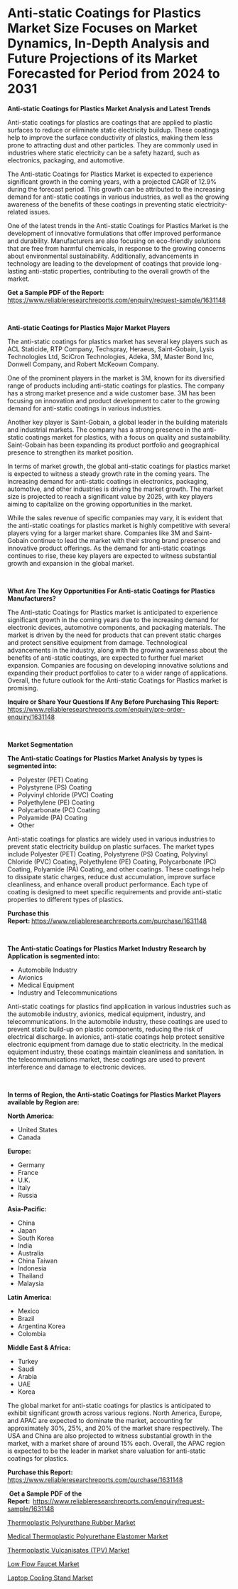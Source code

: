 <p><h1>Anti-static Coatings for Plastics Market Size Focuses on Market Dynamics, In-Depth Analysis and Future Projections of its Market Forecasted for Period from 2024 to 2031</h1></p><p><strong>Anti-static Coatings for Plastics Market Analysis and Latest Trends</strong></p>
<p><p>Anti-static coatings for plastics are coatings that are applied to plastic surfaces to reduce or eliminate static electricity buildup. These coatings help to improve the surface conductivity of plastics, making them less prone to attracting dust and other particles. They are commonly used in industries where static electricity can be a safety hazard, such as electronics, packaging, and automotive.</p><p>The Anti-static Coatings for Plastics Market is expected to experience significant growth in the coming years, with a projected CAGR of 12.9% during the forecast period. This growth can be attributed to the increasing demand for anti-static coatings in various industries, as well as the growing awareness of the benefits of these coatings in preventing static electricity-related issues.</p><p>One of the latest trends in the Anti-static Coatings for Plastics Market is the development of innovative formulations that offer improved performance and durability. Manufacturers are also focusing on eco-friendly solutions that are free from harmful chemicals, in response to the growing concerns about environmental sustainability. Additionally, advancements in technology are leading to the development of coatings that provide long-lasting anti-static properties, contributing to the overall growth of the market.</p></p>
<p><strong>Get a Sample PDF of the Report:&nbsp;</strong> <a href="https://www.reliableresearchreports.com/enquiry/request-sample/1631148">https://www.reliableresearchreports.com/enquiry/request-sample/1631148</a></p>
<p>&nbsp;</p>
<p><strong>Anti-static Coatings for Plastics Major Market Players</strong></p>
<p><p>The anti-static coatings for plastics market has several key players such as ACL Staticide, RTP Company, Techspray, Heraeus, Saint-Gobain, Lysis Technologies Ltd, SciCron Technologies, Adeka, 3M, Master Bond Inc, Donwell Company, and Robert McKeown Company.</p><p>One of the prominent players in the market is 3M, known for its diversified range of products including anti-static coatings for plastics. The company has a strong market presence and a wide customer base. 3M has been focusing on innovation and product development to cater to the growing demand for anti-static coatings in various industries.</p><p>Another key player is Saint-Gobain, a global leader in the building materials and industrial markets. The company has a strong presence in the anti-static coatings market for plastics, with a focus on quality and sustainability. Saint-Gobain has been expanding its product portfolio and geographical presence to strengthen its market position.</p><p>In terms of market growth, the global anti-static coatings for plastics market is expected to witness a steady growth rate in the coming years. The increasing demand for anti-static coatings in electronics, packaging, automotive, and other industries is driving the market growth. The market size is projected to reach a significant value by 2025, with key players aiming to capitalize on the growing opportunities in the market.</p><p>While the sales revenue of specific companies may vary, it is evident that the anti-static coatings for plastics market is highly competitive with several players vying for a larger market share. Companies like 3M and Saint-Gobain continue to lead the market with their strong brand presence and innovative product offerings. As the demand for anti-static coatings continues to rise, these key players are expected to witness substantial growth and expansion in the global market.</p></p>
<p>&nbsp;</p>
<p><strong>What Are The Key Opportunities For Anti-static Coatings for Plastics Manufacturers?</strong></p>
<p><p>The Anti-static Coatings for Plastics market is anticipated to experience significant growth in the coming years due to the increasing demand for electronic devices, automotive components, and packaging materials. The market is driven by the need for products that can prevent static charges and protect sensitive equipment from damage. Technological advancements in the industry, along with the growing awareness about the benefits of anti-static coatings, are expected to further fuel market expansion. Companies are focusing on developing innovative solutions and expanding their product portfolios to cater to a wider range of applications. Overall, the future outlook for the Anti-static Coatings for Plastics market is promising.</p></p>
<p><strong>Inquire or Share Your Questions If Any Before Purchasing This Report:</strong> <a href="https://www.reliableresearchreports.com/enquiry/pre-order-enquiry/1631148">https://www.reliableresearchreports.com/enquiry/pre-order-enquiry/1631148</a></p>
<p>&nbsp;</p>
<p><strong>Market Segmentation</strong></p>
<p><strong>The Anti-static Coatings for Plastics Market Analysis by types is segmented into:</strong></p>
<p><ul><li>Polyester (PET) Coating</li><li>Polystyrene (PS) Coating</li><li>Polyvinyl chloride (PVC) Coating</li><li>Polyethylene (PE) Coating</li><li>Polycarbonate (PC) Coating</li><li>Polyamide (PA) Coating</li><li>Other</li></ul></p>
<p><p>Anti-static coatings for plastics are widely used in various industries to prevent static electricity buildup on plastic surfaces. The market types include Polyester (PET) Coating, Polystyrene (PS) Coating, Polyvinyl Chloride (PVC) Coating, Polyethylene (PE) Coating, Polycarbonate (PC) Coating, Polyamide (PA) Coating, and other coatings. These coatings help to dissipate static charges, reduce dust accumulation, improve surface cleanliness, and enhance overall product performance. Each type of coating is designed to meet specific requirements and provide anti-static properties to different types of plastics.</p></p>
<p><strong>Purchase this Report:&nbsp;</strong><a href="https://www.reliableresearchreports.com/purchase/1631148">https://www.reliableresearchreports.com/purchase/1631148</a></p>
<p>&nbsp;</p>
<p><strong>The Anti-static Coatings for Plastics Market Industry Research by Application is segmented into:</strong></p>
<p><ul><li>Automobile Industry</li><li>Avionics</li><li>Medical Equipment</li><li>Industry and Telecommunications</li></ul></p>
<p><p>Anti-static coatings for plastics find application in various industries such as the automobile industry, avionics, medical equipment, industry, and telecommunications. In the automobile industry, these coatings are used to prevent static build-up on plastic components, reducing the risk of electrical discharge. In avionics, anti-static coatings help protect sensitive electronic equipment from damage due to static electricity. In the medical equipment industry, these coatings maintain cleanliness and sanitation. In the telecommunications market, these coatings are used to prevent interference and damage to electronic devices.</p></p>
<p>&nbsp;</p>
<p><strong>In terms of Region, the Anti-static Coatings for Plastics Market Players available by Region are:</strong></p>
<p>
    <p> <strong> North America: </strong>
        <ul>
            <li>United States</li>
            <li>Canada</li>
        </ul>
        </p> 
    <p> <strong> Europe: </strong>
        <ul>
            <li>Germany</li>
            <li>France</li>
            <li>U.K.</li>
            <li>Italy</li>
            <li>Russia</li>
        </ul>
        </p> 
    <p> <strong> Asia-Pacific: </strong>
        <ul>
            <li>China</li>
            <li>Japan</li>
            <li>South Korea</li>
            <li>India</li>
            <li>Australia</li>
            <li>China Taiwan</li>
            <li>Indonesia</li>
            <li>Thailand</li>
            <li>Malaysia</li>
        </ul>
        </p> 
    <p> <strong> Latin America: </strong>
        <ul>
            <li>Mexico</li>
            <li>Brazil</li>
            <li>Argentina Korea</li>
            <li>Colombia</li>
        </ul>
        </p> 
    <p> <strong> Middle East & Africa: </strong>
        <ul>
            <li>Turkey</li>
            <li>Saudi</li>
            <li>Arabia</li>
            <li>UAE</li>
            <li>Korea</li>
        </ul>
    </p>
    </p>
<p><p>The global market for anti-static coatings for plastics is anticipated to exhibit significant growth across various regions. North America, Europe, and APAC are expected to dominate the market, accounting for approximately 30%, 25%, and 20% of the market share respectively. The USA and China are also projected to witness substantial growth in the market, with a market share of around 15% each. Overall, the APAC region is expected to be the leader in market share valuation for anti-static coatings for plastics.</p></p>
<p><strong>Purchase this Report: </strong><a href="https://www.reliableresearchreports.com/purchase/1631148">https://www.reliableresearchreports.com/purchase/1631148</a></p>
<p>&nbsp;<strong>Get a Sample PDF of the Report:&nbsp;&nbsp;</strong><a href="https://www.reliableresearchreports.com/enquiry/request-sample/1631148">https://www.reliableresearchreports.com/enquiry/request-sample/1631148</a></p>
<p><strong></strong></p>
<p><p><a href="https://meowing-canidae-761.notion.site/Thermoplastic-Polyurethane-Rubber-Market-Provides-a-Comprehensive-Analysis-Including-a-Macro-Overvie-7829d6603f074e17ae00065431a3f732">Thermoplastic Polyurethane Rubber Market</a></p><p><a href="https://military-diascia-e68.notion.site/Medical-Thermoplastic-Polyurethane-Elastomer-Market-Size-2024-2031-Global-Industrial-Analysis-Key-f4f6bad13b684306b4dbf65feee9ac67">Medical Thermoplastic Polyurethane Elastomer Market</a></p><p><a href="https://sudsy-motorcycle-bbc.notion.site/Global-Thermoplastic-Vulcanisates-TPV-Market-by-Types-Applications-and-Major-Players-with-Regio-05ca4639e997439f8de9429445464140">Thermoplastic Vulcanisates (TPV) Market</a></p><p><a href="https://view.publitas.com/reportprime-1/low-flow-faucet-market-size-2024-2031-global-industrial-analysis-key-geographical-regions-market-share-top-key-players-product-types-and-forecast-research-report/">Low Flow Faucet Market</a></p><p><a href="https://view.publitas.com/reportprime-1/laptop-cooling-stand-market-size-2024-2031-global-industrial-analysis-key-geographical-regions-market-share-top-key-players-product-types-and-forecast-research-report/">Laptop Cooling Stand Market</a></p></p>